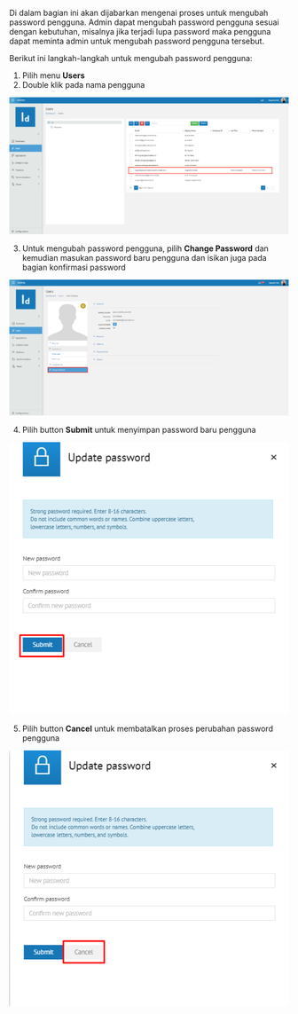 Di dalam bagian ini akan dijabarkan mengenai proses untuk mengubah password pengguna. Admin dapat mengubah password pengguna 
sesuai dengan kebutuhan, misalnya jika terjadi lupa password maka pengguna dapat meminta admin untuk mengubah password pengguna tersebut.

Berikut ini langkah-langkah untuk mengubah password pengguna:

1. Pilih menu **Users**
2. Double klik pada nama pengguna

![Gambar](_static/Gambar2.10_1.png/?sanitize=true)

3. Untuk mengubah password pengguna, pilih **Change Password** dan kemudian masukan password baru pengguna dan isikan juga pada bagian 
konfirmasi password

![Gambar](_static/Gambar2.10_2.png/?sanitize=true)

4. Pilih button **Submit** untuk menyimpan password baru pengguna

![Gambar](_static/Gambar2.10_3.png/?sanitize=true)

5. Pilih button **Cancel** untuk membatalkan proses perubahan password pengguna

![Gambar](_static/Gambar2.10_4.png/?sanitize=true)